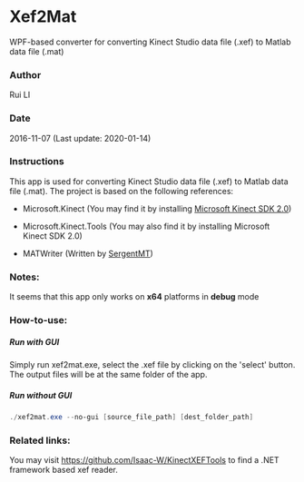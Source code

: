 # Xef2Mat
WPF-based converter for converting Kinect Studio data file (.xef) to Matlab data file (.mat)  

### Author
Rui LI 

### Date
2016-11-07  (Last update: 2020-01-14)

### Instructions
This app is used for converting Kinect Studio data file (.xef) to Matlab data file (.mat).
The project is based on the following references:  

- Microsoft.Kinect (You may find it by installing [Microsoft Kinect SDK 2.0](https://www.microsoft.com/en-us/download/details.aspx?id=44561))  

- Microsoft.Kinect.Tools (You may also find it by installing Microsoft Kinect SDK 2.0)  

- MATWriter (Written by [SergentMT]( http://www.codeproject.com/Tips/819613/Kinect-Version-Depth-Frame-to-mat-File-Exporter))  

### Notes:
It seems that this app only works on **x64** platforms in **debug** mode   

### How-to-use:
##### Run with GUI

Simply run xef2mat.exe, select the .xef file by clicking on the 'select' button. The output files will be at the same folder of the app.  

##### Run without GUI

```powershell
./xef2mat.exe --no-gui [source_file_path] [dest_folder_path]
```

### Related links:
You may visit https://github.com/Isaac-W/KinectXEFTools to find a .NET framework based xef reader.
